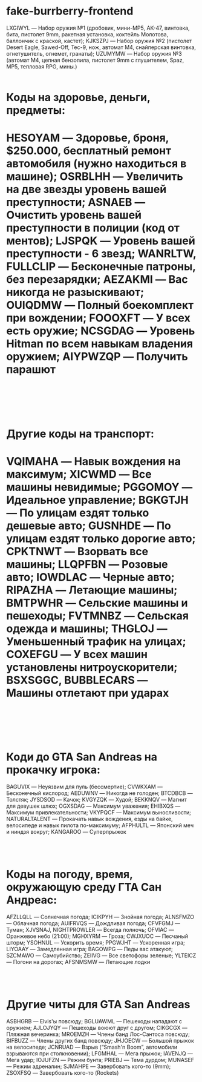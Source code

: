 # fake-burrberry-frontend

LXGIWYL	— Набор оружия №1 (дробовик, мини-MP5, AK-47, винтовка, бита, пистолет 9mm, ракетная установка, коктейль Молотова, баллончик с краской, кастет); KJKSZPJ — Набор оружия №2 (пистолет Desert Eagle, Sawed-Off, Tec-9, нож, автомат M4, снайперская винтовка, огнетушитель, огнемет, гранаты); UZUMYMW — Набор оружия №3 (автомат M4, цепная бензопила, пистолет 9mm с глушителем, Spaz, MP5, тепловая RPG, мины.)
<br>
<br>
<h1>Коды на здоровье, деньги, предметы:<h1>
<p>HESOYAM — Здоровье, броня, $250.000, бесплатный ремонт автомобиля (нужно находиться в машине); OSRBLHH	— Увеличить на две звезды уровень вашей преступности; ASNAEB — Очистить уровень вашей преступности в полиции (код от ментов); LJSPQK — Уровень вашей преступности - 6 звезд; WANRLTW, FULLCLIP	— Бесконечные патроны, без перезарядки; AEZAKMI	— Вас никогда не разыскивают; OUIQDMW	— Полный боекомплект при вождении; FOOOXFT	— У всех есть оружие; NCSGDAG	— Уровень Hitman по всем навыкам владения оружием; AIYPWZQP — Получить парашют</p>
<br>
<br>
<h1>Другие коды на транспорт:<h1>

<p>VQIMAHA — Навык вождения на максимум; XICWMD — Все машины невидимые; PGGOMOY	— Идеальное управление; BGKGTJH	— По улицам ездят только дешевые авто; GUSNHDE	— По улицам ездят только дорогие авто; CPKTNWT	— Взорвать все машины; LLQPFBN	— Розовые авто; IOWDLAC	— Черные авто; RIPAZHA	— Летающие машины; BMTPWHR	— Сельские машины и пешеходы; FVTMNBZ	— Сельская одежда и машины; THGLOJ — Уменьшенный трафик на улицах; COXEFGU	— У всех машин установлены нитроускорители; BSXSGGC, BUBBLECARS	— Машины отлетают при ударах</p>
<br>
<br>
<h1>Коди до GTA San Andreas на прокачку игрока:</h1>

<p>BAGUVIX — Неуязвим для пуль (бессмертие); CVWKXAM	— Бесконечный кислород; AEDUWNV	— Никогда не голоден; BTCDBCB	— Толстяк; JYSDSOD	— Качок; KVGYZQK	— Худой; BEKKNQV	— Магнит для девушек шлюх; OGXSDAG	— Максимум уважения; EHIBXQS	— Максимум привлекательности; VKYPQCF	— Максимум выносливости; NATURALTALENT — Прокачать навык вождения, езды на байке, велосипеде и навык пилота по-максимуму; AFPHULTL — Японский меч и ниндзя вокруг; KANGAROO — Суперпрыжок</p>
<br>
<br>
<h1>Коды на погоду, время, окружающую среду ГТА Сан Андреас:</h1>

<p>AFZLLQLL	— Солнечная погода; ICIKPYH — Знойная погода; ALNSFMZO — Облачная погода; AUIFRVQS — Дождливая погода; CFVFGMJ — Туман; XJVSNAJ, NIGHTPROWLER — Всегда полночь; OFVIAC — Оранжевое небо (21:00); MGHXYRM — Гроза; CWJXUOC — Песчаный шторм; YSOHNUL — Ускорить время; PPGWJHT — Ускоренная игра; LIYOAAY — Замедленная игра; BAGOWPG	— Педы вас атакуют; SZCMAWO	— Самоубийство; ZEIIVG	— Все светофоры зеленые; YLTEICZ	— Погони на дорогах; AFSNMSMW — Летающие лодки</p>
<br>
<br>
<h1>Другие читы для GTA San Andreas</h1>

<p>ASBHGRB — Elvis'ы повсюду; BGLUAWML — Пешеходы нападают с оружием; AJLOJYQY — Пешеходы воюют друг с другом; CIKGCGX	— Пляжная вечеринка; MROEMZH	— Члены банд Лос-Сантоса повсюду; BIFBUZZ	— Члены других банд повсюду; JHJOECW	— Большой прыжок на велосипеде; JCNRUAD	— Взрыв (“Smash'n Boom”, автомобили взрываются при столкновении); LFGMHAL	— Мега прыжок; IAVENJQ	— Мега удар; IOJUFZN	— Режим бунта; PRIEBJ — Тема дурдом; MUNASEF	— Режим адреналин; SJMAHPE	— Завербовать кого-то (9mm); ZSOXFSQ	— Завербовать кого-то (Rockets)</p>

